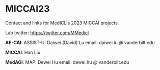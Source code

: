 # MICCAI23

Contact and links for MedICL's 2023 MICCAI projects.

Lab twitter: https://twitter.com/MMedicl 

**AE-CAI**: ASSIST-U:
Daiwei (David) Lu
email: daiwei.lu @ vanderbilt.edu 

**MICCAI**: 
Han Liu

**MedAGI**: MAP:
Dewei Hu
email: dewei.hu @ vanderbilt.edu
